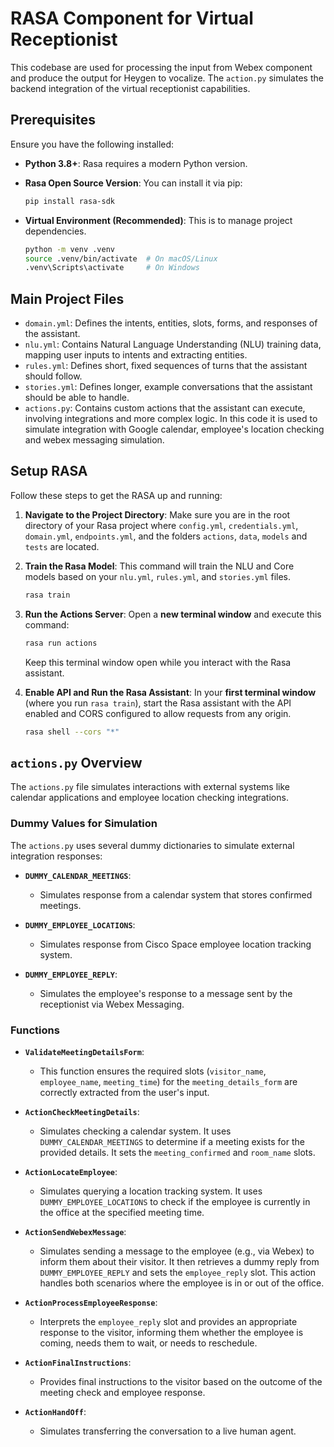 # RASA Component for Virtual Receptionist

This codebase are used for processing the input from Webex component and produce the output for Heygen to vocalize. The `action.py` simulates the backend integration of the virtual receptionist capabilities.

## Prerequisites

Ensure you have the following installed:

* **Python 3.8+**: Rasa requires a modern Python version.

* **Rasa Open Source Version**: You can install it via pip:

    ```bash
    pip install rasa-sdk
    ```

* **Virtual Environment (Recommended)**: This is to manage project dependencies.

    ```bash
    python -m venv .venv
    source .venv/bin/activate  # On macOS/Linux
    .venv\Scripts\activate     # On Windows
    ```

## Main Project Files
* `domain.yml`: Defines the intents, entities, slots, forms, and responses of the assistant.
* `nlu.yml`: Contains Natural Language Understanding (NLU) training data, mapping user inputs to intents and extracting entities.
* `rules.yml`: Defines short, fixed sequences of turns that the assistant should follow.
* `stories.yml`: Defines longer, example conversations that the assistant should be able to handle.
* `actions.py`: Contains custom actions that the assistant can execute, involving integrations and more complex logic. In this code it is used to simulate integration with Google calendar, employee's location checking and webex messaging simulation.

## Setup RASA

Follow these steps to get the RASA up and running:

1.  **Navigate to the Project Directory**:
    Make sure you are in the root directory of your Rasa project where `config.yml`, `credentials.yml`, `domain.yml`, `endpoints.yml`, and the folders `actions`, `data`, `models` and `tests` are located.

2.  **Train the Rasa Model**:
    This command will train the NLU and Core models based on your `nlu.yml`, `rules.yml`, and `stories.yml` files.

    ```bash
    rasa train
    ```

3.  **Run the Actions Server**:
    Open a **new terminal window** and execute this command:

    ```bash
    rasa run actions
    ```

    Keep this terminal window open while you interact with the Rasa assistant.

4.  **Enable API and Run the Rasa Assistant**:
    In your **first terminal window** (where you run `rasa train`), start the Rasa assistant with the API enabled and CORS configured to allow requests from any origin.

    ```bash
    rasa shell --cors "*"
    ```

## `actions.py` Overview

The `actions.py` file simulates interactions with external systems like calendar applications and employee location checking integrations.

### Dummy Values for Simulation

The `actions.py` uses several dummy dictionaries to simulate external integration responses:

* **`DUMMY_CALENDAR_MEETINGS`**:

    * Simulates response from a calendar system that stores confirmed meetings.

* **`DUMMY_EMPLOYEE_LOCATIONS`**:

    * Simulates response from Cisco Space employee location tracking system.

* **`DUMMY_EMPLOYEE_REPLY`**:

    * Simulates the employee's response to a message sent by the receptionist via Webex Messaging.

### Functions

* **`ValidateMeetingDetailsForm`**:

    * This function ensures the required slots (`visitor_name`, `employee_name`, `meeting_time`) for the `meeting_details_form` are correctly extracted from the user's input.

* **`ActionCheckMeetingDetails`**:

    * Simulates checking a calendar system. It uses `DUMMY_CALENDAR_MEETINGS` to determine if a meeting exists for the provided details. It sets the `meeting_confirmed` and `room_name` slots.

* **`ActionLocateEmployee`**:

    * Simulates querying a location tracking system. It uses `DUMMY_EMPLOYEE_LOCATIONS` to check if the employee is currently in the office at the specified meeting time.

* **`ActionSendWebexMessage`**:

    * Simulates sending a message to the employee (e.g., via Webex) to inform them about their visitor. It then retrieves a dummy reply from `DUMMY_EMPLOYEE_REPLY` and sets the `employee_reply` slot. This action handles both scenarios where the employee is in or out of the office.

* **`ActionProcessEmployeeResponse`**:

    * Interprets the `employee_reply` slot and provides an appropriate response to the visitor, informing them whether the employee is coming, needs them to wait, or needs to reschedule.

* **`ActionFinalInstructions`**:

    * Provides final instructions to the visitor based on the outcome of the meeting check and employee response.

* **`ActionHandOff`**:

    * Simulates transferring the conversation to a live human agent.
